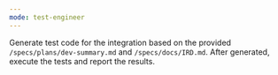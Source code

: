 ```yaml
---
mode: test-engineer
---
```

Generate test code for the integration based on the provided `/specs/plans/dev-summary.md` and `/specs/docs/IRD.md`. After generated, execute the tests and report the results.